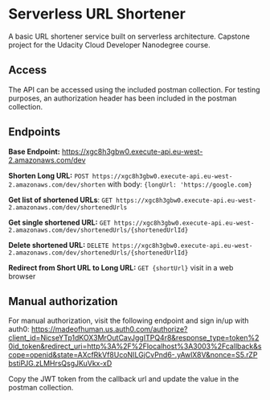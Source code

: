 # Serverless URL Shortener

A basic URL shortener service built on serverless architecture. Capstone project for the Udacity Cloud Developer Nanodegree course.

## Access

The API can be accessed using the included postman collection. For testing purposes, an authorization header has been included in the postman collection.

## Endpoints

**Base Endpoint:** https://xgc8h3gbw0.execute-api.eu-west-2.amazonaws.com/dev

**Shorten Long URL:** `POST https://xgc8h3gbw0.execute-api.eu-west-2.amazonaws.com/dev/shorten` with body: ```{longUrl: 'https://google.com}```

**Get list of shortened URLs**: `GET https://xgc8h3gbw0.execute-api.eu-west-2.amazonaws.com/dev/shortenedUrls`

**Get single shortened URL:** `GET https://xgc8h3gbw0.execute-api.eu-west-2.amazonaws.com/dev/shortenedUrls/{shortenedUrlId}`

**Delete shortened URL:** `DELETE https://xgc8h3gbw0.execute-api.eu-west-2.amazonaws.com/dev/shortenedUrls/{shortenedUrlId}`

**Redirect from Short URL to Long URL:** `GET {shortUrl}` visit in a web browser

## Manual authorization

For manual authorization, visit the following endpoint and sign in/up with auth0: https://madeofhuman.us.auth0.com/authorize?client_id=NicseYTp1dKOX3MrOutCavJggITPQ4r8&response_type=token%20id_token&redirect_uri=http%3A%2F%2Flocalhost%3A3003%2Fcallback&scope=openid&state=AXcfRkVf8UcoNILGjCvPnd6-.yAwlX8V&nonce=S5.rZPbstiPJG.zLMHrsQsgJKuVkx-xD

Copy the JWT token from the callback url and update the value in the postman collection.


